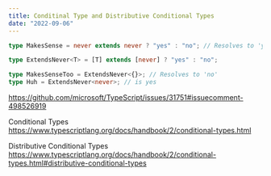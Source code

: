 ```yaml
---
title: Conditinal Type and Distributive Conditional Types
date: "2022-09-06"
---
```


```ts
type MakesSense = never extends never ? "yes" : "no"; // Resolves to 'yes'

type ExtendsNever<T> = [T] extends [never] ? "yes" : "no";

type MakesSenseToo = ExtendsNever<{}>; // Resolves to 'no'
type Huh = ExtendsNever<never>; // is yes
```

<https://github.com/microsoft/TypeScript/issues/31751#issuecomment-498526919>

Conditional Types
<https://www.typescriptlang.org/docs/handbook/2/conditional-types.html>

Distributive Conditional Types
<https://www.typescriptlang.org/docs/handbook/2/conditional-types.html#distributive-conditional-types>
